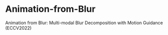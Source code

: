 # Animation-from-Blur
Animation from Blur: Multi-modal Blur Decomposition with Motion Guidance (ECCV2022)
